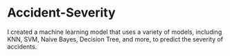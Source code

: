 # Accident-Severity
I created a machine learning model that uses a variety of models, including KNN, SVM, Naive Bayes, Decision Tree, and more, to predict the severity of accidents.
